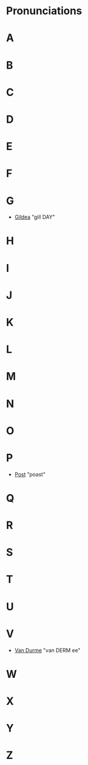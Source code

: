 # Pronunciations

# A

# B

# C

# D

# E

# F 

# G

- [Gildea](http://cs.rochester.edu/~gildea/) "gill DAY"

# H

# I

# J

# K

# L

# M

# N

# O

# P

- [Post](http://cs.jhu.edu/~post/) "poast"

# Q

# R

# S

# T

# U

# V

- [Van Durme](http://cs.jhu.edu/~vandurme/) "van DERM ee"

# W

# X 

# Y 

# Z

